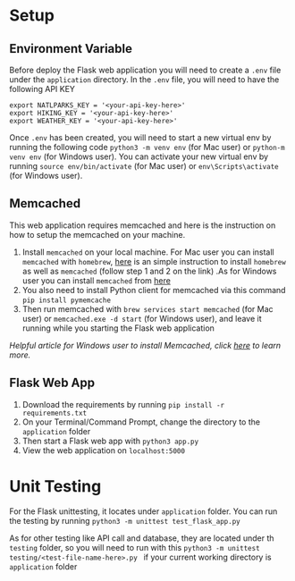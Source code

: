 # Setup

## Environment Variable
Before deploy the Flask web application you will need to create a `.env` file under the `application` directory.
In the `.env` file, you will need to have the following API KEY
```.env
export NATLPARKS_KEY = '<your-api-key-here>'
export HIKING_KEY = '<your-api-key-here>'
export WEATHER_KEY = '<your-api-key-here>'
```

Once `.env` has been created, you will need to start a new virtual env by running the following code `python3 -m venv env` (for Mac user) or `python-m venv env` (for Windows user). You can activate your new virtual env by running `source env/bin/activate` (for Mac user) or `env\Scripts\activate` (for Windows user).

## Memcached 
This web application requires memcached and here is the instruction on how to setup the memcached on your machine.
1. Install `memcached` on your local machine. For Mac user you can install `memcached` with `homebrew`, [here](https://gist.github.com/tomysmile/ba6c0ba4488ea51e6423d492985a7953#step-1--install-homebrew) is an simple instruction to install `homebrew` as well as `memcached` (follow step 1 and 2 on the link) .As for Windows user you can install `memcached` from [here](https://memcached.org/)
2. You also need to install Python client for memcached via this command `pip install pymemcache`
3. Then run memcached with `brew services start memcached` (for Mac user) or `memcached.exe -d start` (for Windows user), and leave it running while you starting the Flask web application

*Helpful article for Windows user to install Memcached, click [here](https://www.journaldev.com/42/how-to-install-memcached-server-on-windows-as-service) to learn more.* 


## Flask Web App

1. Download the requirements by running `pip install -r requirements.txt`
1. On your Terminal/Command Prompt, change the directory to the `application` folder
2. Then start a Flask web app with `python3 app.py`
3. View the web application on `localhost:5000`


# Unit Testing
For the Flask unittesting, it locates under `application` folder. You can run the testing by running `python3 -m unittest test_flask_app.py`

As for other testing like API  call and database, they are located under th `testing` folder, so you will need to run with this `python3 -m unittest testing/<test-file-name-here>.py ` if your current working directory is `application` folder
